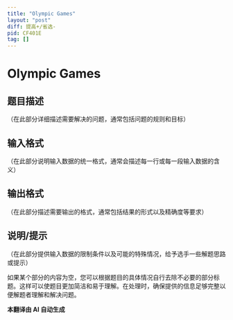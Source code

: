 ```yaml
---
title: "Olympic Games"
layout: "post"
diff: 提高+/省选-
pid: CF401E
tag: []
---
```


# Olympic Games

## 题目描述

（在此部分详细描述需要解决的问题，通常包括问题的规则和目标）

## 输入格式

（在此部分说明输入数据的统一格式，通常会描述每一行或每一段输入数据的含义）

## 输出格式

（在此部分描述需要输出的格式，通常包括结果的形式以及精确度等要求）

## 说明/提示

（在此部分提供输入数据的限制条件以及可能的特殊情况，给予选手一些解题思路或提示）

如果某个部分的内容为空，您可以根据题目的具体情况自行去除不必要的部分标题。这样可以使题目更加简洁和易于理解。在处理时，确保提供的信息足够完整以便解题者理解和解决问题。

 **本翻译由 AI 自动生成**

